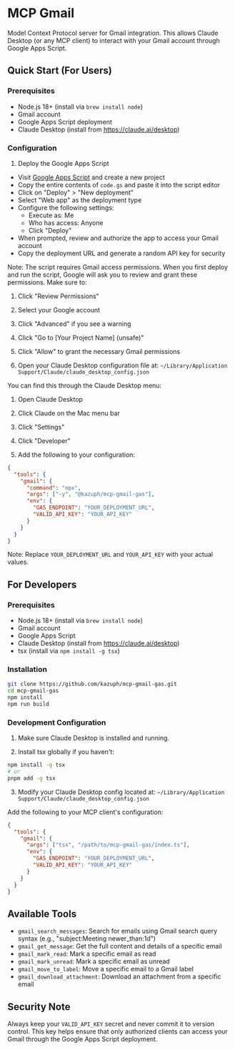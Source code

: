 # MCP Gmail

Model Context Protocol server for Gmail integration. This allows Claude Desktop (or any MCP client) to interact with your Gmail account through Google Apps Script.

## Quick Start (For Users)

### Prerequisites
- Node.js 18+ (install via `brew install node`)
- Gmail account
- Google Apps Script deployment
- Claude Desktop (install from https://claude.ai/desktop)

### Configuration

1. Deploy the Google Apps Script
- Visit [Google Apps Script](https://script.google.com/) and create a new project
- Copy the entire contents of `code.gs` and paste it into the script editor
- Click on "Deploy" > "New deployment"
- Select "Web app" as the deployment type
- Configure the following settings:
  - Execute as: Me
  - Who has access: Anyone
  - Click "Deploy"
- When prompted, review and authorize the app to access your Gmail account
- Copy the deployment URL and generate a random API key for security

Note: The script requires Gmail access permissions. When you first deploy and run the script, Google will ask you to review and grant these permissions. Make sure to:
1. Click "Review Permissions"
2. Select your Google account
3. Click "Advanced" if you see a warning
4. Click "Go to [Your Project Name] (unsafe)"
5. Click "Allow" to grant the necessary Gmail permissions

2. Open your Claude Desktop configuration file at:
`~/Library/Application Support/Claude/claude_desktop_config.json`

You can find this through the Claude Desktop menu:
1. Open Claude Desktop
2. Click Claude on the Mac menu bar
3. Click "Settings"
4. Click "Developer"

3. Add the following to your configuration:

```json
{
  "tools": {
    "gmail": {
      "command": "npx",
      "args": ["-y", "@kazuph/mcp-gmail-gas"],
      "env": {
        "GAS_ENDPOINT": "YOUR_DEPLOYMENT_URL",
        "VALID_API_KEY": "YOUR_API_KEY"
      }
    }
  }
}
```

Note: Replace `YOUR_DEPLOYMENT_URL` and `YOUR_API_KEY` with your actual values.

## For Developers

### Prerequisites
- Node.js 18+ (install via `brew install node`)
- Gmail account
- Google Apps Script
- Claude Desktop (install from https://claude.ai/desktop)
- tsx (install via `npm install -g tsx`)

### Installation

```bash
git clone https://github.com/kazuph/mcp-gmail-gas.git
cd mcp-gmail-gas
npm install
npm run build
```

### Development Configuration

1. Make sure Claude Desktop is installed and running.

2. Install tsx globally if you haven't:
```bash
npm install -g tsx
# or
pnpm add -g tsx
```

3. Modify your Claude Desktop config located at:
`~/Library/Application Support/Claude/claude_desktop_config.json`

Add the following to your MCP client's configuration:

```json
{
  "tools": {
    "gmail": {
      "args": ["tsx", "/path/to/mcp-gmail-gas/index.ts"],
      "env": {
        "GAS_ENDPOINT": "YOUR_DEPLOYMENT_URL",
        "VALID_API_KEY": "YOUR_API_KEY"
      }
    }
  }
}
```

## Available Tools

- `gmail_search_messages`: Search for emails using Gmail search query syntax (e.g., "subject:Meeting newer_than:1d")
- `gmail_get_message`: Get the full content and details of a specific email
- `gmail_mark_read`: Mark a specific email as read
- `gmail_mark_unread`: Mark a specific email as unread
- `gmail_move_to_label`: Move a specific email to a Gmail label
- `gmail_download_attachment`: Download an attachment from a specific email

## Security Note

Always keep your `VALID_API_KEY` secret and never commit it to version control. This key helps ensure that only authorized clients can access your Gmail through the Google Apps Script deployment.
